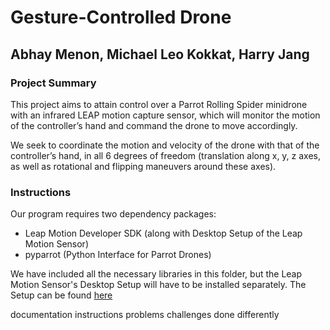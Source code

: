 # Gesture-Controlled Drone
## Abhay Menon, Michael Leo Kokkat, Harry Jang


### Project Summary
This project aims to attain control over a Parrot Rolling Spider minidrone with an infrared LEAP motion capture sensor, which will monitor the motion of the controller’s hand and command the drone to move accordingly.

We seek to coordinate the motion and velocity of the drone with that of the controller’s hand, in all 6 degrees of freedom (translation along x, y, z axes, as well as rotational and flipping maneuvers around these axes).

### Instructions
Our program requires two dependency packages:
  * Leap Motion Developer SDK (along with Desktop Setup of the Leap Motion Sensor)
  * pyparrot (Python Interface for Parrot Drones)

We have included all the necessary libraries in this folder, but the Leap Motion Sensor's Desktop Setup will have to be installed separately. The Setup can be found [here](https://www.leapmotion.com/setup/desktop/linux/)

documentation
instructions
problems
challenges
done differently
 
